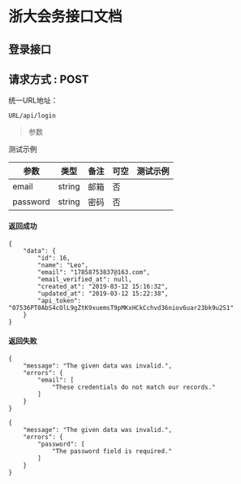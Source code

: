 
# 浙大会务接口文档

## 登录接口
## 请求方式 : POST

统一URL地址：
	
```
URL/api/login
```


> 参数

测试示例

| 参数 | 类型 | 备注 | 可空 | 测试示例 |
| --- | --- | --- | --- | --- |
| email| string | 邮箱 | 否 | |
| password | string | 密码| 否|  |  |


#### 返回成功
```
{
    "data": {
        "id": 16,
        "name": "Leo",
        "email": "17858753837@163.com",
        "email_verified_at": null,
        "created_at": "2019-03-12 15:16:32",
        "updated_at": "2019-03-12 15:22:38",
        "api_token": "07536PT0AbS4cOlL9gZtK9xuemsT9pMKxHCkCchvd36niov6uar23bk9u2S1"
    }
}
```
#### 返回失败
```
{
    "message": "The given data was invalid.",
    "errors": {
        "email": [
            "These credentials do not match our records."
        ]
    }
}

{
    "message": "The given data was invalid.",
    "errors": {
        "password": [
            "The password field is required."
        ]
    }
}

```

